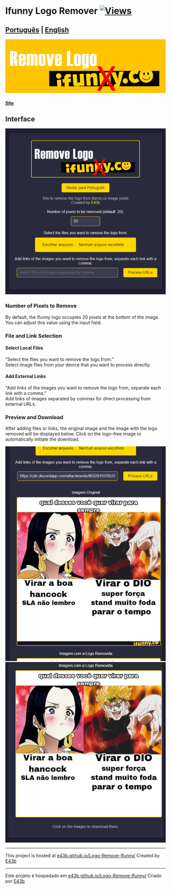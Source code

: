 # Ifunny Logo Remover [![Views](https://hits.sh/github.com/e43bifunnyen/hits.svg)](https://github.com/e43b/Ifunny-Logo-Remover/)

## [Português](Readme-pt.md) | [English](README.md)

![Banner](imgs/banner.png)

#### [Site](https://e43b.github.io/Ifunny-Logo-Remover/)

## Interface

![Home](imgs/home.png)

### Number of Pixels to Remove

By default, the Ifunny logo occupies 20 pixels at the bottom of the image. You can adjust this value using the input field.

### File and Link Selection

#### Select Local Files
"Select the files you want to remove the logo from:"  
Select image files from your device that you want to process directly.

#### Add External Links
"Add links of the images you want to remove the logo from, separate each link with a comma:"  
Add links of images separated by commas for direct processing from external URLs.

### Preview and Download

After adding files or links, the original image and the image with the logo removed will be displayed below. Click on the logo-free image to automatically initiate the download.

![Logo](imgs/logo.png)
![No Logo](imgs/nologo.png)

---

This project is hosted at [e43b.github.io/Logo-Remove-Ifunny/](https://e43b.github.io/Logo-Remove-Ifunny/)
Created by [E43b](https://github.com/e43b/)

---

Este projeto é hospedado em [e43b.github.io/Logo-Remove-Ifunny/](https://e43b.github.io/Logo-Remove-Ifunny/)
Criado por [E43b](https://github.com/e43b/)
